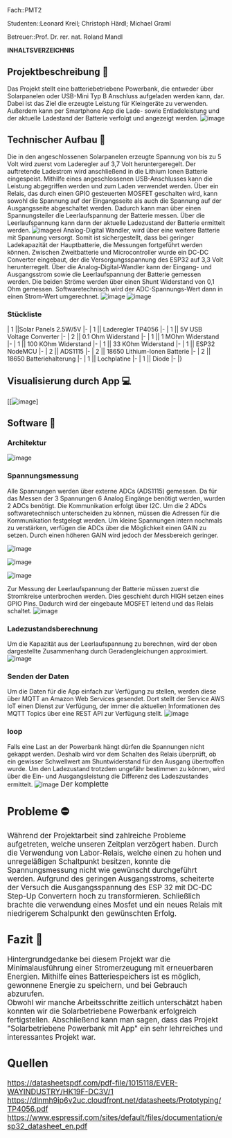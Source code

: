 Fach::PMT2

Studenten::Leonard Kreil; Christoph Härdl; Michael Graml  

Betreuer::Prof. Dr. rer. nat. Roland Mandl

__INHALTSVERZEICHNIS__

## Projektbeschreibung 📄

Das Projekt stellt eine batteriebetriebene Powerbank, die entweder über Solarpanelen oder USB-Mini Typ B Anschluss aufgeladen werden kann, dar. Dabei ist das Ziel die erzeugte Leistung für Kleingeräte zu verwenden. Außerdem kann per Smartphone App die Lade- sowie Entladeleistung und der aktuelle Ladestand der Batterie verfolgt und angezeigt werden. ![image](https://github.com/LeonardKreil/pmt_2/assets/119797039/62cc3ec5-52fe-4520-8327-4983734a5881)

## Technischer Aufbau 🔧

Die in den angeschlossenen Solarpanelen erzeugte Spannung von bis zu 5 Volt wird zuerst vom Laderegler auf 3,7 Volt heruntergeregelt. Der auftretende Ladestrom wird anschließend in die Lithium Ionen Batterie eingespeist. Mithilfe eines angeschlossenen USB-Anschlusses kann die Leistung abgegriffen werden und zum Laden verwendet werden. Über ein Relais, das durch einen GPIO gesteuerten MOSFET geschalten wird, kann sowohl die Spannung auf der Eingangsseite als auch die Spannung auf der Ausgangsseite abgeschaltet werden. Dadurch kann man über einen Spannungsteiler die Leerlaufspannung der Batterie messen. Über die Leerlaufspannung kann dann der aktuelle Ladezustand der Batterie ermittelt werden.  ![image](https://github.com/LeonardKreil/pmt_2/assets/119797039/c486ac8d-7286-49ab-b0d8-a08b0dbd3620)ei Analog-Digital Wandler, wird über eine weitere Batterie mit Spannung versorgt. Somit ist sichergestellt, dass bei geringer Ladekapazität der Hauptbatterie, die Messungen fortgeführt werden können. Zwischen Zweitbatterie und Microcontroller wurde ein DC-DC Converter eingebaut, der die Versorgungsspannung des ESP32 auf 3,3 Volt herunterregelt. Über die Analog-Digital-Wandler kann der Eingang- und Ausgangsstrom sowie die Leerlaufspannung der Batterie gemessen werden. Die beiden Ströme werden über einen Shunt Widerstand von 0,1 Ohm gemessen. Softwaretechnisch wird der ADC-Spannungs-Wert dann in einen Strom-Wert umgerechnet. ![image](https://github.com/LeonardKreil/pmt_2/assets/119797039/4b9df60d-f861-4eda-8e38-3c019fca82ab) ![image](https://github.com/LeonardKreil/pmt_2/assets/119797039/41f5cc8e-c083-467d-9763-e67212ba28e8)

### Stückliste

| 1 ||Solar Panels 2.5W/5V |- | 1 || Laderegler TP4056 |- | 1 || 5V USB Voltage Converter |- | 2 || 0.1 Ohm Widerstand |- | 1 || 1 MOhm Widerstand |- | 1 || 100 KOhm Widerstand |- | 1 || 33 KOhm Widerstand |- | 1 || ESP32 NodeMCU |- | 2 || ADS1115 |- | 2 || 18650 Lithium-Ionen Batterie |- | 2 || 18650 Batteriehalterung |- | 1 || Lochplatine |- | 1 || Diode |- |}

## Visualisierung durch App 💻

[[![image](https://github.com/LeonardKreil/pmt_2/assets/119797039/ea3145a1-15d1-4ff2-a760-bda2c62ce854)]

## Software 📏

### Architektur

![image](https://github.com/LeonardKreil/pmt_2/assets/119797039/73e134df-d8fc-4226-8314-60359f637af3)

### Spannungsmessung

Alle Spannungen werden über externe ADCs (ADS1115) gemessen. Da für das Messen der 3 Spannungen 6 Analog Eingänge benötigt werden, wurden 2 ADCs benötigt. Die Kommunikation erfolgt über I2C. Um die 2 ADCs softwaretechnisch unterscheiden zu können, müssen die Adressen für die Kommunikation festgelegt werden. Um kleine Spannungen intern nochmals zu verstärken, verfügen die ADCs über die Möglichkeit einen GAIN zu setzen. Durch einen höheren GAIN wird jedoch der Messbereich geringer. 

![image](https://github.com/LeonardKreil/pmt_2/assets/119797039/578cd494-7b08-4a3f-af3f-284e838777f3)

![image](https://github.com/LeonardKreil/pmt_2/assets/119797039/fb962db0-c5a4-4f3e-b1a7-80d167b8d420)

![image](https://github.com/LeonardKreil/pmt_2/assets/119797039/2cffe34a-c1e9-42b2-aea0-c119917a217b)

Zur Messung der Leerlaufspannung der Batterie müssen zuerst die Stromkreise unterbrochen werden. Dies geschieht durch HIGH setzen eines GPIO Pins. Dadurch wird der eingebaute MOSFET leitend und das Relais schaltet. ![image](https://github.com/LeonardKreil/pmt_2/assets/119797039/88d1839d-688d-4973-a3eb-f4b836d12e3f)

### Ladezustandsberechnung

Um die Kapazität aus der Leerlaufspannung zu berechnen, wird der oben dargestellte Zusammenhang durch Geradengleichungen approximiert. ![image](https://github.com/LeonardKreil/pmt_2/assets/119797039/5812bbd1-0eb1-4097-b08e-820fdcf50380)

### Senden der Daten

Um die Daten für die App einfach zur Verfügung zu stellen, werden diese über MQTT an Amazon Web Services gesendet. Dort stellt der Service AWS IoT einen Dienst zur Verfügung, der immer die aktuellen Informationen des MQTT Topics über eine REST API zur Verfügung stellt. ![image](https://github.com/LeonardKreil/pmt_2/assets/119797039/7eefcc50-1bb8-42c5-b9df-8b96137657b0)

### loop

Falls eine Last an der Powerbank hängt dürfen die Spannungen nicht gekappt werden. Deshalb wird vor dem Schalten des Relais überprüft, ob ein gewisser Schwellwert am Shuntwiderstand für den Ausgang übertroffen wurde. Um den Ladezustand trotzdem ungefähr bestimmen zu können, wird über die Ein- und Ausgangsleistung die Differenz des Ladeszustandes ermittelt. ![image](https://github.com/LeonardKreil/pmt_2/assets/119797039/ded5c922-3f97-4a18-870f-7cb725b1b4f4) <big>Der komplette 

## Probleme ⛔

Während der Projektarbeit sind zahlreiche Probleme aufgetreten, welche unseren Zeitplan verzögert haben. Durch die Verwendung von Labor-Relais, welche einen zu hohen und unregeläßigen Schaltpunkt besitzen, konnte die Spannungsmessung nicht wie gewünscht durchgeführt werden. Aufgrund des geringen Ausgangsstroms, scheiterte der Versuch die Ausgangsspannung des ESP 32 mit DC-DC Step-Up Convertern hoch zu transformieren. Schließlich brachte die verwendung eines Mosfet und ein neues Relais mit niedrigerem Schalpunkt den gewünschten Erfolg.

## Fazit 🔭

Hintergrundgedanke bei diesem Projekt war die Minimalausführung einer Stromerzeugung mit erneuerbaren Energien. Mithilfe eines Batteriespeichers ist es möglich, gewonnene Energie zu speichern, und bei Gebrauch abzurufen.  
Obwohl wir manche Arbeitsschritte zeitlich unterschätzt haben konnten wir die Solarbetriebene Powerbank erfolgreich fertigstellen. Abschließend kann man sagen, dass das Projekt "Solarbetriebene Powerbank mit App" ein sehr lehrreiches und interessantes Projekt war. 
## Quellen

https://datasheetspdf.com/pdf-file/1015118/EVER-WAYINDUSTRY/HK19F-DC3V/1  
https://dlnmh9ip6v2uc.cloudfront.net/datasheets/Prototyping/TP4056.pdf  
https://www.espressif.com/sites/default/files/documentation/esp32_datasheet_en.pdf 



